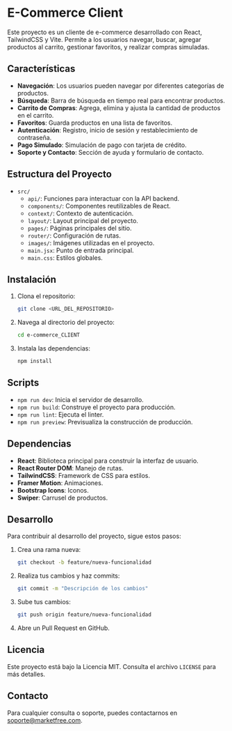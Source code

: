 # E-Commerce Client

Este proyecto es un cliente de e-commerce desarrollado con React, TailwindCSS y Vite. Permite a los usuarios navegar, buscar, agregar productos al carrito, gestionar favoritos, y realizar compras simuladas.

## Características

- **Navegación**: Los usuarios pueden navegar por diferentes categorías de productos.
- **Búsqueda**: Barra de búsqueda en tiempo real para encontrar productos.
- **Carrito de Compras**: Agrega, elimina y ajusta la cantidad de productos en el carrito.
- **Favoritos**: Guarda productos en una lista de favoritos.
- **Autenticación**: Registro, inicio de sesión y restablecimiento de contraseña.
- **Pago Simulado**: Simulación de pago con tarjeta de crédito.
- **Soporte y Contacto**: Sección de ayuda y formulario de contacto.

## Estructura del Proyecto

- `src/`
  - `api/`: Funciones para interactuar con la API backend.
  - `components/`: Componentes reutilizables de React.
  - `context/`: Contexto de autenticación.
  - `layout/`: Layout principal del proyecto.
  - `pages/`: Páginas principales del sitio.
  - `router/`: Configuración de rutas.
  - `images/`: Imágenes utilizadas en el proyecto.
  - `main.jsx`: Punto de entrada principal.
  - `main.css`: Estilos globales.

## Instalación

1. Clona el repositorio:
   ```sh
   git clone <URL_DEL_REPOSITORIO>
   ```
2. Navega al directorio del proyecto:
   ```sh
   cd e-commerce_CLIENT
   ```
3. Instala las dependencias:
   ```sh
   npm install
   ```

## Scripts

- `npm run dev`: Inicia el servidor de desarrollo.
- `npm run build`: Construye el proyecto para producción.
- `npm run lint`: Ejecuta el linter.
- `npm run preview`: Previsualiza la construcción de producción.

## Dependencias

- **React**: Biblioteca principal para construir la interfaz de usuario.
- **React Router DOM**: Manejo de rutas.
- **TailwindCSS**: Framework de CSS para estilos.
- **Framer Motion**: Animaciones.
- **Bootstrap Icons**: Iconos.
- **Swiper**: Carrusel de productos.

## Desarrollo

Para contribuir al desarrollo del proyecto, sigue estos pasos:

1. Crea una rama nueva:
   ```sh
   git checkout -b feature/nueva-funcionalidad
   ```
2. Realiza tus cambios y haz commits:
   ```sh
   git commit -m "Descripción de los cambios"
   ```
3. Sube tus cambios:
   ```sh
   git push origin feature/nueva-funcionalidad
   ```
4. Abre un Pull Request en GitHub.

## Licencia

Este proyecto está bajo la Licencia MIT. Consulta el archivo `LICENSE` para más detalles.

## Contacto

Para cualquier consulta o soporte, puedes contactarnos en soporte@marketfree.com.

